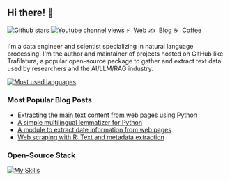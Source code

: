 ## Hi there! 👋

[![Github stars](https://img.shields.io/github/stars/adbar)](https://github.com/adbar)
[![Youtube channel views](https://img.shields.io/youtube/channel/views/UCaKdBA_InKwyTUqUPK5szDw)](https://www.youtube.com/channel/UCaKdBA_InKwyTUqUPK5szDw)
⚡&nbsp;&nbsp;[Web](https://adrien.barbaresi.eu/)
✍&nbsp;&nbsp;[Blog](https://adrien.barbaresi.eu/blog/)
☕&nbsp;&nbsp;[Coffee](https://ko-fi.com/adbarbaresi)

I'm a data engineer and scientist specializing in natural language processing. I'm the author and maintainer of projects hosted on GitHub like Trafilatura, a popular open-source package to gather and extract text data used by researchers and the AI/LLM/RAG industry.

[![Most used languages](https://github-readme-stats.vercel.app/api/top-langs/?username=adbar&langs_count=10&layout=compact)](https://github.com/anuraghazra/github-readme-stats)


### Most Popular Blog Posts

- [Extracting the main text content from web pages using Python](https://adrien.barbaresi.eu/blog/trafilatura-main-text-content-python.html)
- [A simple multilingual lemmatizer for Python](https://adrien.barbaresi.eu/blog/simple-multilingual-lemmatizer-python.html)
- [A module to extract date information from web pages](https://adrien.barbaresi.eu/blog/python-extract-date-web-pages.html)
- [Web scraping with R: Text and metadata extraction](https://adrien.barbaresi.eu/blog/web-scraping-text-metadata-r.html)


### Open-Source Stack

[![My Skills](https://skillicons.dev/icons?i=ansible,bash,css,debian,elasticsearch,fastapi,fediverse,flask,git,html,js,latex,linux,md,mint,mysql,nginx,perl,py,r,redis,regex,rust,sqlite,sklearn,tensorflow)](https://skillicons.dev)
